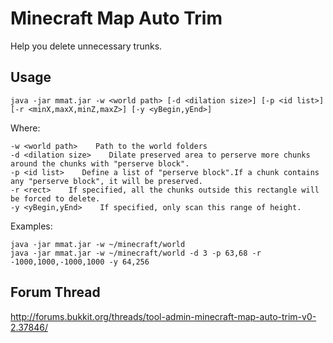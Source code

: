 Minecraft Map Auto Trim
=======================
Help you delete unnecessary trunks.

Usage
-----

    java -jar mmat.jar -w <world path> [-d <dilation size>] [-p <id list>] [-r <minX,maxX,minZ,maxZ>] [-y <yBegin,yEnd>]

Where:

    -w <world path>    Path to the world folders
    -d <dilation size>    Dilate preserved area to perserve more chunks around the chunks with "perserve block".
    -p <id list>    Define a list of "perserve block".If a chunk contains any "perserve block", it will be preserved.
    -r <rect>    If specified, all the chunks outside this rectangle will be forced to delete.
    -y <yBegin,yEnd>    If specified, only scan this range of height.

Examples:

    java -jar mmat.jar -w ~/minecraft/world
    java -jar mmat.jar -w ~/minecraft/world -d 3 -p 63,68 -r -1000,1000,-1000,1000 -y 64,256

Forum Thread
------------
http://forums.bukkit.org/threads/tool-admin-minecraft-map-auto-trim-v0-2.37846/
